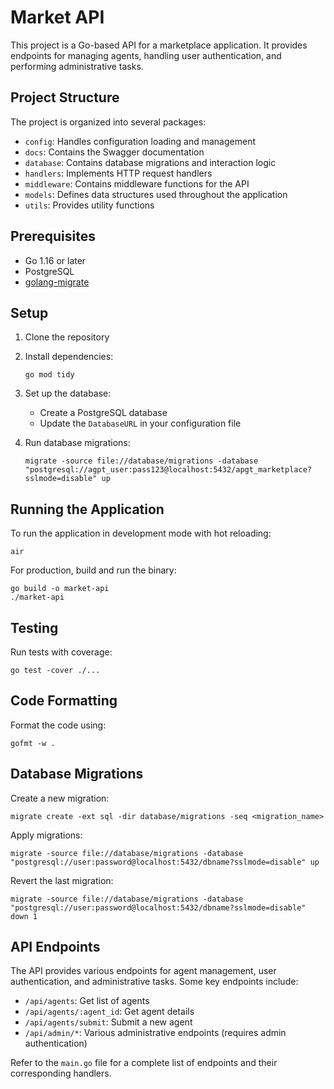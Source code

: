 # Market API

This project is a Go-based API for a marketplace application. It provides endpoints for managing agents, handling user authentication, and performing administrative tasks.

## Project Structure

The project is organized into several packages:

- `config`: Handles configuration loading and management
- `docs`: Contains the Swagger documentation
- `database`: Contains database migrations and interaction logic
- `handlers`: Implements HTTP request handlers
- `middleware`: Contains middleware functions for the API
- `models`: Defines data structures used throughout the application
- `utils`: Provides utility functions

## Prerequisites

- Go 1.16 or later
- PostgreSQL
- [golang-migrate](https://github.com/golang-migrate/migrate)

## Setup

1. Clone the repository
2. Install dependencies:
   ```
   go mod tidy
   ```
3. Set up the database:
   - Create a PostgreSQL database
   - Update the `DatabaseURL` in your configuration file

4. Run database migrations:
   ```
   migrate -source file://database/migrations -database "postgresql://agpt_user:pass123@localhost:5432/apgt_marketplace?sslmode=disable" up
   ```

## Running the Application

To run the application in development mode with hot reloading:

```
air
```

For production, build and run the binary:

```
go build -o market-api
./market-api
```

## Testing

Run tests with coverage:
```
go test -cover ./...
```

## Code Formatting

Format the code using:

```
gofmt -w .
```

## Database Migrations

Create a new migration:

```
migrate create -ext sql -dir database/migrations -seq <migration_name>
```

Apply migrations:

```
migrate -source file://database/migrations -database "postgresql://user:password@localhost:5432/dbname?sslmode=disable" up
```

Revert the last migration:

```
migrate -source file://database/migrations -database "postgresql://user:password@localhost:5432/dbname?sslmode=disable" down 1
```

## API Endpoints

The API provides various endpoints for agent management, user authentication, and administrative tasks. Some key endpoints include:

- `/api/agents`: Get list of agents
- `/api/agents/:agent_id`: Get agent details
- `/api/agents/submit`: Submit a new agent
- `/api/admin/*`: Various administrative endpoints (requires admin authentication)

Refer to the `main.go` file for a complete list of endpoints and their corresponding handlers.

